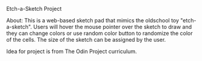 Etch-a-Sketch Project

About:
This is a web-based sketch pad that mimics the oldschool toy "etch-a-sketch".
Users will hover the mouse pointer over the sketch to draw and they can change colors or use random color button to randomize the color of the cells. The size of the sketch can be assigned by the user. 

Idea for project is from The Odin Project curriculum.

